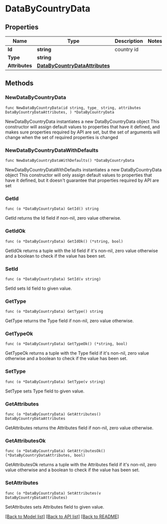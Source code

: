 # DataByCountryData

## Properties

Name | Type | Description | Notes
------------ | ------------- | ------------- | -------------
**Id** | **string** | country id | 
**Type** | **string** |  | 
**Attributes** | [**DataByCountryDataAttributes**](DataByCountryDataAttributes.md) |  | 

## Methods

### NewDataByCountryData

`func NewDataByCountryData(id string, type_ string, attributes DataByCountryDataAttributes, ) *DataByCountryData`

NewDataByCountryData instantiates a new DataByCountryData object
This constructor will assign default values to properties that have it defined,
and makes sure properties required by API are set, but the set of arguments
will change when the set of required properties is changed

### NewDataByCountryDataWithDefaults

`func NewDataByCountryDataWithDefaults() *DataByCountryData`

NewDataByCountryDataWithDefaults instantiates a new DataByCountryData object
This constructor will only assign default values to properties that have it defined,
but it doesn't guarantee that properties required by API are set

### GetId

`func (o *DataByCountryData) GetId() string`

GetId returns the Id field if non-nil, zero value otherwise.

### GetIdOk

`func (o *DataByCountryData) GetIdOk() (*string, bool)`

GetIdOk returns a tuple with the Id field if it's non-nil, zero value otherwise
and a boolean to check if the value has been set.

### SetId

`func (o *DataByCountryData) SetId(v string)`

SetId sets Id field to given value.


### GetType

`func (o *DataByCountryData) GetType() string`

GetType returns the Type field if non-nil, zero value otherwise.

### GetTypeOk

`func (o *DataByCountryData) GetTypeOk() (*string, bool)`

GetTypeOk returns a tuple with the Type field if it's non-nil, zero value otherwise
and a boolean to check if the value has been set.

### SetType

`func (o *DataByCountryData) SetType(v string)`

SetType sets Type field to given value.


### GetAttributes

`func (o *DataByCountryData) GetAttributes() DataByCountryDataAttributes`

GetAttributes returns the Attributes field if non-nil, zero value otherwise.

### GetAttributesOk

`func (o *DataByCountryData) GetAttributesOk() (*DataByCountryDataAttributes, bool)`

GetAttributesOk returns a tuple with the Attributes field if it's non-nil, zero value otherwise
and a boolean to check if the value has been set.

### SetAttributes

`func (o *DataByCountryData) SetAttributes(v DataByCountryDataAttributes)`

SetAttributes sets Attributes field to given value.



[[Back to Model list]](../README.md#documentation-for-models) [[Back to API list]](../README.md#documentation-for-api-endpoints) [[Back to README]](../README.md)


